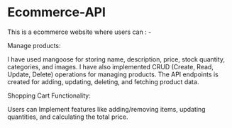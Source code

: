# Ecommerce-API

This is a ecommerce website where users can : - 

Manage products:

I have used mangoose for storing name, description, price, stock quantity, categories, and images. I have also implemented CRUD (Create, Read, Update, Delete) operations for managing products. The API endpoints is created for adding, updating, deleting, and fetching product data. 

Shopping Cart Functionality: 

Users can Implement features like adding/removing items, updating quantities, and calculating the total price.

